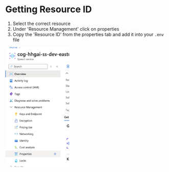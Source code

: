 # Getting Resource ID

1. Select the correct resource
2. Under 'Resource Management' click on properties
3. Copy the 'Resource ID' from the properties tab and add it into your `.env` file

<img src="images/resourceid.png" alt="drawing" width="200"/>
